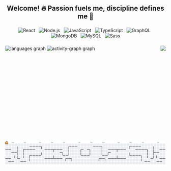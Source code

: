 <h2 align="center">Welcome! 🔥 Passion fuels me, discipline defines me 💪</h2>

###

<p align="center">
  <img src="https://cdn.jsdelivr.net/gh/devicons/devicon/icons/react/react-original.svg" alt="React" width="60"/>
  &nbsp;
  <img src="https://cdn.jsdelivr.net/gh/devicons/devicon/icons/nodejs/nodejs-original.svg" alt="Node.js" width="60"/>
  &nbsp;
  <img src="https://cdn.jsdelivr.net/gh/devicons/devicon/icons/javascript/javascript-original.svg" alt="JavaScript" width="60"/>
  &nbsp;
  <img src="https://cdn.jsdelivr.net/gh/devicons/devicon/icons/typescript/typescript-original.svg" alt="TypeScript" width="60"/>
  &nbsp;
  <img src="https://cdn.jsdelivr.net/gh/devicons/devicon/icons/graphql/graphql-plain.svg" alt="GraphQL" width="60"/>
  &nbsp;
  <img src="https://cdn.jsdelivr.net/gh/devicons/devicon/icons/mongodb/mongodb-original.svg" alt="MongoDB" width="60"/>
  &nbsp;
  <img src="https://cdn.jsdelivr.net/gh/devicons/devicon/icons/mysql/mysql-original.svg" alt="MySQL" width="60"/>
  &nbsp;
  <img src="https://cdn.jsdelivr.net/gh/devicons/devicon/icons/sass/sass-original.svg" alt="Sass" width="60"/>
</p>

###

<img align="right" height="300" src="https://camo.githubusercontent.com/4f8ea7bf8c207c4af40185e1954741322b7bcdcebbeb8355f216d187fc61132f/68747470733a2f2f692e67697068792e636f6d2f6d656469612f76312e59326c6b505463354d4749334e6a45784f4735704e327430596a52684d47593063574a364d3355354e444a7a636e467061576335615770314e544d304f485a324d6d5a684d435a6c634431324d563970626e526c636d35686246396e61575a66596e6c666157516d593351395a772f3130355450546c467271615731472f67697068792e676966" />

###

<div align="left">
  <img src="https://github-readme-stats.vercel.app/api/top-langs?username=Angelrmatoz&locale=en&hide_title=false&layout=compact&card_width=320&langs_count=6&theme=github_dark&hide_border=true&order=2" height="150" alt="languages graph"  />
  <img src="https://github-readme-activity-graph.vercel.app/graph?username=Angelrmatoz&radius=500&theme=react&area=true&order=5&hide_border=true&hide_title=false" height="148" alt="activity-graph graph"  />
</div>

###

<br clear="both">

<picture>
  <source media="(prefers-color-scheme: dark)" srcset="https://raw.githubusercontent.com/Angelrmatoz/Angelrmatoz/output/pacman-contribution-graph-dark.svg">
  <source media="(prefers-color-scheme: light)" srcset="https://raw.githubusercontent.com/Angelrmatoz/Angelrmatoz/output/pacman-contribution-graph.svg">
  <img alt="pacman contribution graph" src="https://raw.githubusercontent.com/Angelrmatoz/Angelrmatoz/output/pacman-contribution-graph.svg">
</picture>

###
